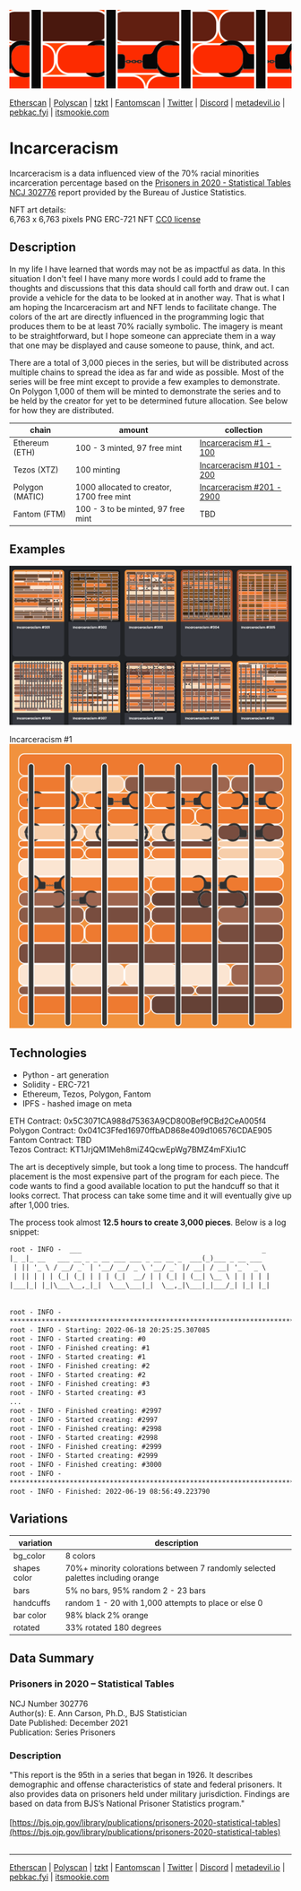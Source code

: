 ![incarceracism](./docs/1440x400.png)

[Etherscan](https://etherscan.com/address/0x5C3071CA988d75363A9CD800Bef9CBd2CeA005f4) | 
[Polyscan](https://polygonscan.com/address/0x041C3Ffed16970ffbAD868e409d106576CDAE905) | 
[tzkt](https://tzkt.io/KT1JrjQM1Meh8miZ4QcwEpWg7BMZ4mFXiu1C/operations/) | 
[Fantomscan](https://ftmscan.com/address/) | 
[Twitter](https://twitter.com/mindrash) | 
[Discord](https://discord.gg/B8F2R3qd) | 
[metadevil.io](https://metadevil.io) | 
[pebkac.fyi](https://pebkac.fyi) | 
[itsmookie.com](https://itsmookie.com)

# Incarceracism
Incarceracism is a data influenced view of the 70% racial minorities incarceration percentage based on the [Prisoners in 2020 - Statistical Tables NCJ 302776](https://bjs.ojp.gov/library/publications/prisoners-2020-statistical-tables) report provided by the Bureau of Justice Statistics.

NFT art details:<br/>
6,763 x 6,763 pixels PNG ERC-721 NFT [CC0 license](https://creativecommons.org/share-your-work/public-domain/cc0/)

## Description
In my life I have learned that words may not be as impactful as data. In this situation I don't feel I have many more words I could add to frame the thoughts and discussions that this data should call forth and draw out. I can provide a vehicle for the data to be looked at in another way. That is what I am hoping the Incarceracism art and NFT lends to facilitate change. The colors of the art are directly influenced in the programming logic that produces them to be at least 70% racially symbolic. The imagery is meant to be straightforward, but I hope someone can appreciate them in a way that one may be displayed and cause someone to pause, think, and act.

There are a total of 3,000 pieces in the series, but will be distributed across multiple chains to spread the idea as far and wide as possible. Most of the series will be free mint except to provide a few examples to demonstrate. On Polygon 1,000 of them will be minted to demonstrate the series and to be held by the creator for yet to be determined future allocation. See below for how they are distributed.

| chain | amount                            | collection |
|-------|-----------------------------------|------------|
| Ethereum (ETH) | 100 - 3 minted, 97 free mint | [Incarceracism #1 - 100](https://opensea.io/collection/incarceracism-1-100) |
| Tezos (XTZ) | 100 minting | [Incarceracism #101 - 200](https://objkt.com/collection/KT1JrjQM1Meh8miZ4QcwEpWg7BMZ4mFXiu1C) | 
| Polygon (MATIC) | 1000 allocated to creator, 1700 free mint | [Incarceracism #201 - 2900](https://opensea.io/collection/incarceracism-201-2900) |
| Fantom (FTM) | 100 - 3 to be minted, 97 free mint | TBD |

## Examples
![incarceracism](./docs/examples.png)

Incarceracism #1<br/>
![incarceracism](./docs/1.png)

## Technologies
- Python - art generation
- Solidity - ERC-721
- Ethereum, Tezos, Polygon, Fantom
- IPFS - hashed image on meta

ETH Contract: 0x5C3071CA988d75363A9CD800Bef9CBd2CeA005f4<br/>
Polygon Contract: 0x041C3Ffed16970ffbAD868e409d106576CDAE905<br/>
Fantom Contract: TBD<br/>
Tezos Contract: KT1JrjQM1Meh8miZ4QcwEpWg7BMZ4mFXiu1C<br/>

The art is deceptively simple, but took a long time to process. The handcuff placement is the most expensive part of the program for each piece. The code wants to find a good available location to put the handcuff so that it looks correct. That process can take some time and it will eventually give up after 1,000 tries.

The process took almost <strong>12.5 hours to create 3,000 pieces</strong>. Below is a log snippet:
```
root - INFO -  ___                                             _               
|_ _|_ __   ___ __ _ _ __ ___ ___ _ __ __ _  ___(_)___ _ __ ___  
 | || '_ \ / __/ _` | '__/ __/ _ \ '__/ _` |/ __| / __| '_ ` _ \ 
 | || | | | (_| (_| | | | (_|  __/ | | (_| | (__| \__ \ | | | | |
|___|_| |_|\___\__,_|_|  \___\___|_|  \__,_|\___|_|___/_| |_| |_|
                                                                 

root - INFO - ********************************************************************************
root - INFO - Starting: 2022-06-18 20:25:25.307085
root - INFO - Started creating: #0
root - INFO - Finished creating: #1
root - INFO - Started creating: #1
root - INFO - Finished creating: #2
root - INFO - Started creating: #2
root - INFO - Finished creating: #3
root - INFO - Started creating: #3
...
root - INFO - Finished creating: #2997
root - INFO - Started creating: #2997
root - INFO - Finished creating: #2998
root - INFO - Started creating: #2998
root - INFO - Finished creating: #2999
root - INFO - Started creating: #2999
root - INFO - Finished creating: #3000
root - INFO - ********************************************************************************
root - INFO - Finished: 2022-06-19 08:56:49.223790
```

## Variations

| variation           | description                                             |
|---------------------|---------------------------------------------------------|
| bg_color      | 8 colors |
| shapes color  | 70%+ minority colorations between 7 randomly selected palettes including orange  |
| bars          | 5% no bars, 95% random 2 - 23 bars |
| handcuffs     | random 1 - 20 with 1,000 attempts to place or else 0|
| bar color               | 98% black 2% orange |
| rotated                 | 33% rotated 180 degrees |

## Data Summary
### Prisoners in 2020 – Statistical Tables

NCJ Number 302776<br/>
Author(s): E. Ann Carson, Ph.D., BJS Statistician<br/>
Date Published: December 2021<br/>
Publication: Series Prisoners<br/>

### Description

"This report is the 95th in a series that began in 1926. It describes demographic and offense characteristics of state and federal prisoners. It also provides data on prisoners held under military jurisdiction. Findings are based on data from BJS’s National Prisoner Statistics program."
<br/><br/>
[https://bjs.ojp.gov/library/publications/prisoners-2020-statistical-tables](https://bjs.ojp.gov/library/publications/prisoners-2020-statistical-tables)
<br/><br/>

---

[Etherscan](https://etherscan.com/address/0x5C3071CA988d75363A9CD800Bef9CBd2CeA005f4) | 
[Polyscan](https://polygonscan.com/address/0x041C3Ffed16970ffbAD868e409d106576CDAE905) | 
[tzkt](https://tzkt.io/KT1JrjQM1Meh8miZ4QcwEpWg7BMZ4mFXiu1C/operations/) | 
[Fantomscan](https://ftmscan.com/address/) | 
[Twitter](https://twitter.com/mindrash) | 
[Discord](https://discord.gg/B8F2R3qd) | 
[metadevil.io](https://metadevil.io) | 
[pebkac.fyi](https://pebkac.fyi) | 
[itsmookie.com](https://itsmookie.com)
